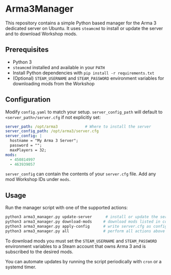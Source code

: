 # Arma3Manager

This repository contains a simple Python based manager for the Arma 3 dedicated server on Ubuntu. It uses `steamcmd` to install or update the server and to download Workshop mods.

## Prerequisites

- Python 3
- `steamcmd` installed and available in your `PATH`
- Install Python dependencies with `pip install -r requirements.txt`
- (Optional) `STEAM_USERNAME` and `STEAM_PASSWORD` environment variables for downloading mods from the Workshop

## Configuration

Modify `config.yaml` to match your setup. `server_config_path` will default to
`<server_path>/server.cfg` if not explicitly set:

```yaml
server_path: /opt/arma3            # Where to install the server
server_config_path: /opt/arma3/server.cfg
server_config: |
  hostname = "My Arma 3 Server";
  password = "";
  maxPlayers = 32;
mods:
  - 450814997
  - 463939057
```

`server_config` can contain the contents of your `server.cfg` file. Add any mod Workshop IDs under `mods`.

## Usage

Run the manager script with one of the supported actions:

```bash
python3 arma3_manager.py update-server      # install or update the server
python3 arma3_manager.py download-mods     # download mods listed in config.yaml
python3 arma3_manager.py apply-config      # write server.cfg as configured
python3 arma3_manager.py all               # perform all actions above
```

To download mods you must set the `STEAM_USERNAME` and `STEAM_PASSWORD` environment variables to a Steam account that owns Arma 3 and is subscribed to the desired mods.

You can automate updates by running the script periodically with `cron` or a systemd timer.
